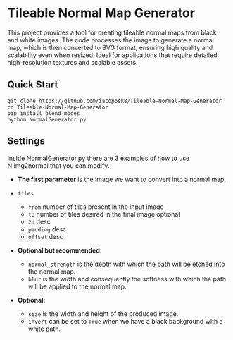 # Tileable Normal Map Generator

This project provides a tool for creating tileable normal maps from black and white images. The code processes the image to generate a normal map, which is then converted to SVG format, ensuring high quality and scalability even when resized. Ideal for applications that require detailed, high-resolution textures and scalable assets.

## Quick Start

```
git clone https://github.com/iacoposk8/Tileable-Normal-Map-Generator
cd Tileable-Normal-Map-Generator
pip install blend-modes
python NormalGenerator.py
```

## Settings

Inside NormalGenerator.py there are 3 examples of how to use N.img2normal that you can modify.

- **The first parameter** is the image we want to convert into a normal map.
- `tiles`
  - `from` number of tiles present in the input image
  - `to` number of tiles desired in the final image
  optional
  - `2d` desc
  - `padding` desc
  - `offset` desc

- **Optional but recommended:**
  - `normal_strength` is the depth with which the path will be etched into the normal map.
  - `blur` is the width and consequently the softness with which the path will be applied to the normal map.

- **Optional:**
  - `size` is the width and height of the produced image.
  - `invert` can be set to `True` when we have a black background with a white path.
